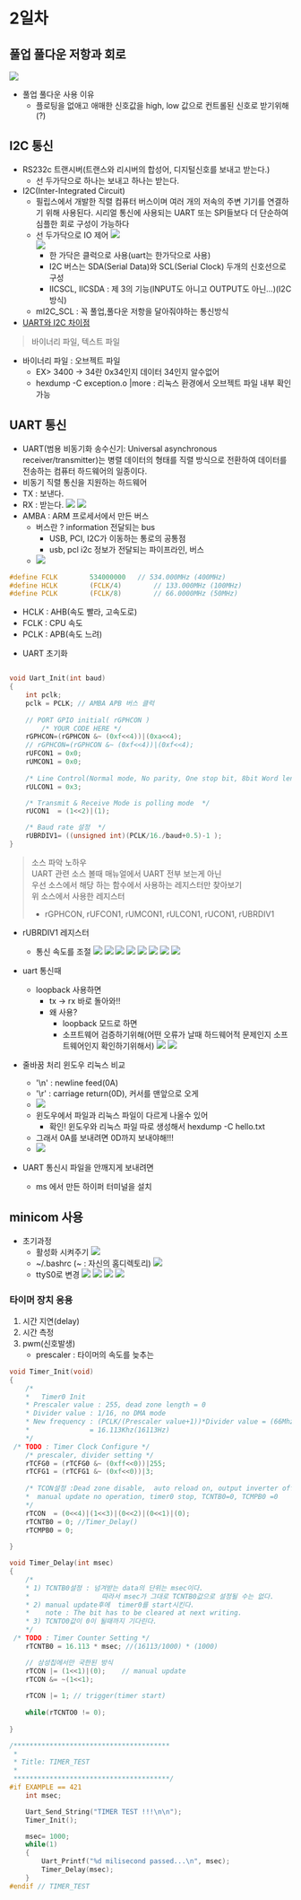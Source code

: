 # 2일차
## 풀업 풀다운 저항과 회로
![](./pullup_down.png)
- 풀업 풀다운 사용 이유
  - 플로팅을 없애고 애매한 신호값을 high, low 값으로 컨트롤된 신호로 받기위해(?)
## I2C 통신   
- RS232c 트랜시버(트랜스와 리시버의 합성어, 디지털신호를 보내고 받는다.)
  - 선 두가닥으로 하나는 보내고 하나는 받는다. 
- I2C(Inter-Integrated Circuit) 
  - 필립스에서 개발한 직렬 컴퓨터 버스이며 여러 개의 저속의 주변 기기를 연결하기 위해 사용된다. 시리얼 통신에 사용되는 UART 또는 SPI들보다 더 단순하여 심플한 회로 구성이 가능하다
  - 선 두가닥으로 IO 제어
![](./0616_001.png)  
![](./0616_002.png)  
    - 한 가닥은 클럭으로 사용(uart는 한가닥으로 사용)
    - I2C 버스는 SDA(Serial Data)와 SCL(Serial Clock) 두개의 신호선으로 구성
    - IICSCL, IICSDA : 제 3의 기능(INPUT도 아니고 OUTPUT도 아닌...)(I2C 방식)
  - mI2C_SCL : 꼭 풀업,풀다운 저항을 달아줘야하는 통신방식
- [UART와 I2C 차이점](http://stackrefactoring.blogspot.com/2017/09/serial-uart-vs-spi-vs-i2c.html)

> 바이너리 파일, 텍스트 파일
- 바이너리 파일 : 오브젝트 파일
  - EX> 3400 -> 34란 0x34인지 데이터 34인지 알수없어
  - hexdump -C exception.o |more : 리눅스 환경에서 오브젝트 파일 내부 확인가능

## UART 통신   
- UART(범용 비동기화 송수신기: Universal asynchronous receiver/transmitter)는 병렬 데이터의 형태를 직렬 방식으로 전환하여 데이터를 전송하는 컴퓨터 하드웨어의 일종이다.  
- 비동기 직렬 통신을 지원하는 하드웨어
- TX : 보낸다. 
- RX : 받는다. 
      ![](./0611_004.png)
	  ![](./0616_003.png)  
- AMBA : ARM 프로세서에서 만든 버스
  - 버스란 ? information 전달되는 bus
    - USB, PCI, I2C가 이동하는 통로의 공통점
    - usb, pcl i2c 정보가 전달되는 파이프라인, 버스
  - ![](./0611_114204_001.png)
```C
#define	FCLK		534000000	// 534.000MHz (400MHz)
#define	HCLK		(FCLK/4)		// 133.000MHz (100MHz)
#define	PCLK		(FCLK/8)		// 66.0000MHz (50MHz)
```
- HCLK : AHB(속도 빨라, 고속도로)
- FCLK : CPU 속도 
- PCLK : APB(속도 느려)

* UART 초기화
```C

void Uart_Init(int baud)
{
	int pclk;
	pclk = PCLK; // AMBA APB 버스 클럭 
	
	// PORT GPIO initial( rGPHCON )
        /* YOUR CODE HERE */  
    rGPHCON=(rGPHCON &~ (0xf<<4))|(0xa<<4);
	// rGPHCON=(rGPHCON &~ (0xf<<4))|(0xf<<4);
	rUFCON1 = 0x0;
	rUMCON1 = 0x0;
	
	/* Line Control(Normal mode, No parity, One stop bit, 8bit Word length */
	rULCON1 = 0x3;

	/* Transmit & Receive Mode is polling mode  */
	rUCON1  = (1<<2)|(1);

	/* Baud rate 설정  */		
	rUBRDIV1= ((unsigned int)(PCLK/16./baud+0.5)-1 );
}
```
> 소스 파악 노하우  
> UART 관련 소스 볼때 매뉴얼에서 UART 전부 보는게 아닌  
> 우선 소스에서 해당 하는 함수에서 사용하는 레지스터만 찾아보기  
> 위 소스에서 사용한 레지스터   
> * rGPHCON, rUFCON1, rUMCON1, rULCON1, rUCON1, rUBRDIV1

- rUBRDIV1 레지스터
  - 통신 속도를 조절
![](./0611_009.png)
![](./0611_010.png)
![](./0611_011.png)
![](./0611_012.png)
![](./0611_014.png)
![](./0611_015.png)
![](./0611_016.png)
![](./0611_017.png)

- uart 통신때 
  - loopback 사용하면
    - tx -> rx 바로 돌아와!!
    - 왜 사용?
      - loopback 모드로 하면
      - 소프트웨어 검증하기위해(어떤 오류가 날때 하드웨어적 문제인지 소프트웨어인지 확인하기위해서)
        ![](./0611_021.png)
        ![](./0611_022.png)
- 줄바꿈 처리 윈도우 리눅스 비교
  - '\n' : newline feed(0A)
  - '\r' : carriage return(0D), 커서를 맨앞으로 오게  
  - ![](./0611_018.png)  
  - 윈도우에서 파일과 리눅스 파일이 다르게 나올수 있어   
    - 확인! 윈도우와 리눅스 파일 따로 생성해서  hexdump -C hello.txt  
  - 그래서 0A를 보내려면 0D까지 보내야해!!!  
  - ![](./0611_019.png)  

- UART 통신시 파일을 안깨지게 보내려면
  - ms 에서 만든 하이퍼 터미널을 설치

## minicom 사용
  - 초기과정
    - 활성화 시켜주기
![](./0611_003-1.png)
    - ~/.bashrc (~ :  자신의 홈디렉토리)
![](./0611_004-1.png)
    - ttyS0로 변경
![](./0611_005.png)
![](./0611_006.png)
![](./0611_007.png)
![](./0611_008.png)

### 타이머 장치 응용
1. 시간 지연(delay)
2. 시간 측정
3. pwm(신호발생)
    - prescaler : 타이머의 속도를 늦추는

```c
void Timer_Init(void)
{
	/* 
	* 	Timer0 Init 
	* Prescaler value : 255, dead zone length = 0
	* Divider value : 1/16, no DMA mode
	* New frequency : (PCLK/(Prescaler value+1))*Divider value = (66Mhz/(256))*(1/16)
	*				= 16.113Khz(16113Hz)
	*/
 /* TODO : Timer Clock Configure */
	/* prescaler, divider setting */
	rTCFG0 = (rTCFG0 &~ (0xff<<0))|255; 
	rTCFG1 = (rTCFG1 &~ (0xf<<0))|3; 
	
	/* TCON설정 :Dead zone disable,  auto reload on, output inverter off
	*  manual update no operation, timer0 stop, TCNTB0=0, TCMPB0 =0
	*/
	rTCON  = (0<<4)|(1<<3)|(0<<2)|(0<<1)|(0);
	rTCNTB0 = 0; //Timer_Delay()
	rTCMPB0 = 0;
 
}

void Timer_Delay(int msec)
{
	/*
	* 1) TCNTB0설정 : 넘겨받는 data의 단위는 msec이다.
	*                  따라서 msec가 그대로 TCNTB0값으로 설정될 수는 없다.
	* 2) manual update후에  timer0를 start시킨다. 
	* 	 note : The bit has to be cleared at next writing.
	* 3) TCNTO0값이 0이 될때까지 기다린다. 	
	*/
 /* TODO : Timer Counter Setting */
	rTCNTB0 = 16.113 * msec; //(16113/1000) * (1000)

	// 삼성칩에서만 국한된 방식
	rTCON |= (1<<1)|(0);	// manual update
	rTCON &= ~(1<<1);
	
	rTCON |= 1;	// trigger(timer start)
	
	while(rTCNTO0 != 0);
	
}
```

```c
/***************************************
 * 
 * Title: TIMER_TEST
 * 
 ***************************************/
#if EXAMPLE == 421
 	int msec;

	Uart_Send_String("TIMER TEST !!!\n\n");
	Timer_Init();

	msec= 1000;
	while(1)
	{
		Uart_Printf("%d milisecond passed...\n", msec);
		Timer_Delay(msec);
	}	 
#endif // TIMER_TEST
```